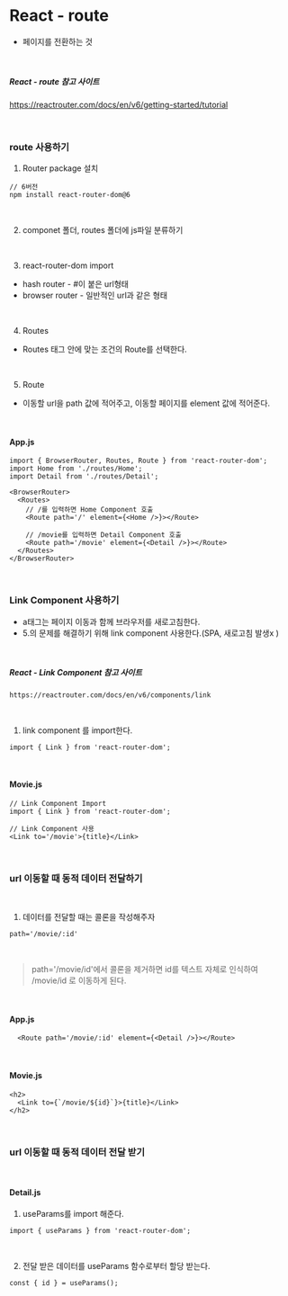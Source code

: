 # React - route

- 페이지를 전환하는 것

<br>

##### React - route 참고 사이트

https://reactrouter.com/docs/en/v6/getting-started/tutorial

<br>

### route 사용하기

1. Router package 설치

```
// 6버전
npm install react-router-dom@6
```

<br>

2. componet 폴더, routes 폴더에 js파일 분류하기

<br>

3. react-router-dom import

- hash router - #이 붙은 url형태
- browser router - 일반적인 url과 같은 형태

<br>

4. Routes

- Routes 태그 안에 맞는 조건의 Route를 선택한다.

<br>

5. Route

- 이동할 url을 path 값에 적어주고, 이동할 페이지를 element 값에 적어준다.

<br>

#### App.js

```
import { BrowserRouter, Routes, Route } from 'react-router-dom';
import Home from './routes/Home';
import Detail from './routes/Detail';

<BrowserRouter>
  <Routes>
    // /를 입력하면 Home Component 호출
    <Route path='/' element={<Home />}></Route>

    // /movie를 입력하면 Detail Component 호출
    <Route path='/movie' element={<Detail />}></Route>
  </Routes>
</BrowserRouter>
```

<br>

### Link Component 사용하기

- a태그는 페이지 이동과 함께 브라우저를 새로고침한다.
- 5.의 문제를 해결하기 위해 link component 사용한다.(SPA, 새로고침 발생x )

<br>

##### React - Link Component 참고 사이트

```
https://reactrouter.com/docs/en/v6/components/link
```

<br>

1. link component 를 import한다.

```
import { Link } from 'react-router-dom';
```

<br>

#### Movie.js

```
// Link Component Import
import { Link } from 'react-router-dom';

// Link Component 사용
<Link to='/movie'>{title}</Link>
```

<br>

### url 이동할 때 동적 데이터 전달하기

<br>

1. 데이터를 전달할 때는 콜론을 작성해주자

```
path='/movie/:id'
```

<br>

> path='/movie/id'에서 콜론을 제거하면 id를 텍스트 자체로 인식하여
> /movie/id 로 이동하게 된다.

<br>

#### App.js

```
  <Route path='/movie/:id' element={<Detail />}></Route>
```

<br>

#### Movie.js

```
<h2>
  <Link to={`/movie/${id}`}>{title}</Link>
</h2>
```

<br>

### url 이동할 때 동적 데이터 전달 받기

<br>

#### Detail.js

1. useParams를 import 해준다.

```
import { useParams } from 'react-router-dom';
```

<br>

2. 전달 받은 데이터를 useParams 함수로부터 할당 받는다.

```
const { id } = useParams();
```

